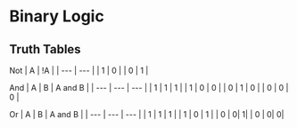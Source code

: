 # Binary Logic

## Truth Tables

Not
| A | !A |
| --- | --- |
| 1 | 0 |
| 0 | 1 |

And
| A | B | A and B |
| --- | --- | --- |
| 1 | 1 | 1 |
| 1 | 0 | 0 |
| 0 | 1 | 0 |
| 0 | 0 | 0 |

Or
| A | B | A and B |
| --- | --- | --- |
| 1 | 1 | 1 |
| 1 | 0 | 1 |
| 0 | 0| 1|
| 0 | 0| 0|
